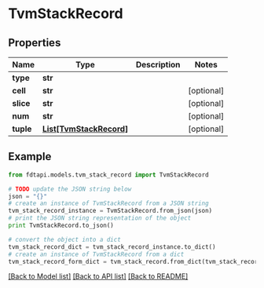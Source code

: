 # TvmStackRecord


## Properties
Name | Type | Description | Notes
------------ | ------------- | ------------- | -------------
**type** | **str** |  | 
**cell** | **str** |  | [optional] 
**slice** | **str** |  | [optional] 
**num** | **str** |  | [optional] 
**tuple** | [**List[TvmStackRecord]**](TvmStackRecord.md) |  | [optional] 

## Example

```python
from fdtapi.models.tvm_stack_record import TvmStackRecord

# TODO update the JSON string below
json = "{}"
# create an instance of TvmStackRecord from a JSON string
tvm_stack_record_instance = TvmStackRecord.from_json(json)
# print the JSON string representation of the object
print TvmStackRecord.to_json()

# convert the object into a dict
tvm_stack_record_dict = tvm_stack_record_instance.to_dict()
# create an instance of TvmStackRecord from a dict
tvm_stack_record_form_dict = tvm_stack_record.from_dict(tvm_stack_record_dict)
```
[[Back to Model list]](../README.md#documentation-for-models) [[Back to API list]](../README.md#documentation-for-api-endpoints) [[Back to README]](../README.md)


